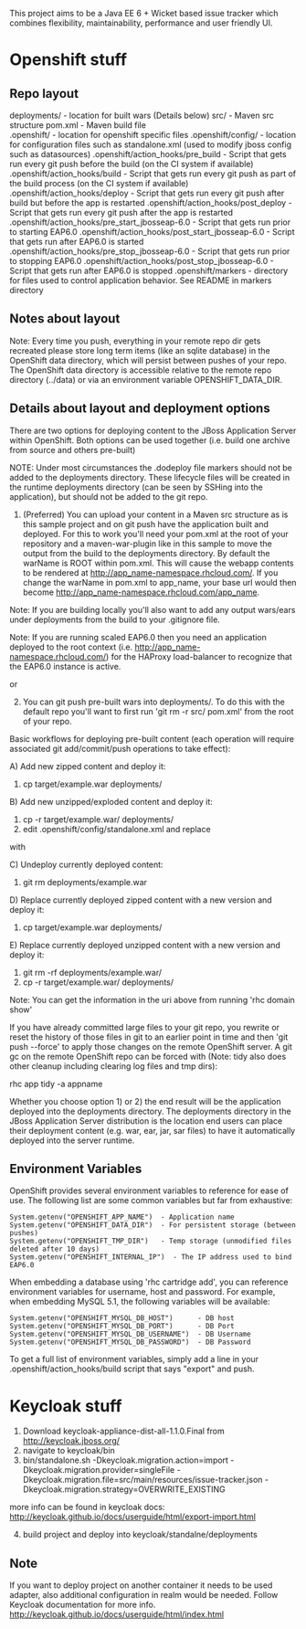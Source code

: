 This project aims to be a Java EE 6 + Wicket based issue tracker
which combines flexibility, maintainability, performance and user friendly UI.


Openshift stuff
==================

Repo layout
-----------

deployments/ - location for built wars (Details below)
src/ - Maven src structure
pom.xml - Maven build file  
.openshift/ - location for openshift specific files
.openshift/config/ - location for configuration files such as standalone.xml (used to modify jboss config such as datasources) 
.openshift/action_hooks/pre_build - Script that gets run every git push before the build (on the CI system if available)
.openshift/action_hooks/build - Script that gets run every git push as part of the build process (on the CI system if available)
.openshift/action_hooks/deploy - Script that gets run every git push after build but before the app is restarted
.openshift/action_hooks/post_deploy - Script that gets run every git push after the app is restarted
.openshift/action_hooks/pre_start_jbosseap-6.0 - Script that gets run prior to starting EAP6.0
.openshift/action_hooks/post_start_jbosseap-6.0 - Script that gets run after EAP6.0 is started
.openshift/action_hooks/pre_stop_jbosseap-6.0 - Script that gets run prior to stopping EAP6.0
.openshift/action_hooks/post_stop_jbosseap-6.0 - Script that gets run after EAP6.0 is stopped
.openshift/markers - directory for files used to control application behavior. See README in markers directory


Notes about layout
------------------
Note: Every time you push, everything in your remote repo dir gets recreated
      please store long term items (like an sqlite database) in the OpenShift
      data directory, which will persist between pushes of your repo.
      The OpenShift data directory is accessible relative to the remote repo
      directory (../data) or via an environment variable OPENSHIFT_DATA_DIR.


Details about layout and deployment options
---------------------------------
There are two options for deploying content to the JBoss Application Server within OpenShift. Both options
can be used together (i.e. build one archive from source and others pre-built)

NOTE: Under most circumstances the .dodeploy file markers should not be added to the deployments directory.
These lifecycle files will be created in the runtime deployments directory (can be seen by SSHing into the application),
but should not be added to the git repo.

1) (Preferred) You can upload your content in a Maven src structure as is this sample project and on 
git push have the application built and deployed.  For this to work you'll need your pom.xml at the 
root of your repository and a maven-war-plugin like in this sample to move the output from the build
to the deployments directory.  By default the warName is ROOT within pom.xml.  This will cause the 
webapp contents to be rendered at http://app_name-namespace.rhcloud.com/.  If you change the warName in 
pom.xml to app_name, your base url would then become http://app_name-namespace.rhcloud.com/app_name.

Note: If you are building locally you'll also want to add any output wars/ears under deployments 
from the build to your .gitignore file.

Note: If you are running scaled EAP6.0 then you need an application deployed to the root context (i.e. 
http://app_name-namespace.rhcloud.com/) for the HAProxy load-balancer to recognize that the EAP6.0 instance 
is active.

or

2) You can git push pre-built wars into deployments/.  To do this
with the default repo you'll want to first run 'git rm -r src/ pom.xml' from the root of your repo.

Basic workflows for deploying pre-built content (each operation will require associated git add/commit/push operations to take effect):

A) Add new zipped content and deploy it:

1. cp target/example.war deployments/

B) Add new unzipped/exploded content and deploy it:

1. cp -r target/example.war/ deployments/
2. edit .openshift/config/standalone.xml and replace
<deployment-scanner path="deployments" relative-to="jboss.server.base.dir" scan-interval="5000" deployment-timeout="300"/>
with 
<deployment-scanner path="deployments" relative-to="jboss.server.base.dir" scan-interval="5000" deployment-timeout="300" auto-deploy-exploded="true"/>

C) Undeploy currently deployed content:

1. git rm deployments/example.war

D) Replace currently deployed zipped content with a new version and deploy it:

1. cp target/example.war deployments/

E) Replace currently deployed unzipped content with a new version and deploy it:

1. git rm -rf deployments/example.war/
2. cp -r target/example.war/ deployments/

Note: You can get the information in the uri above from running 'rhc domain show'

If you have already committed large files to your git repo, you rewrite or reset the history of those files in git
to an earlier point in time and then 'git push --force' to apply those changes on the remote OpenShift server.  A 
git gc on the remote OpenShift repo can be forced with (Note: tidy also does other cleanup including clearing log
files and tmp dirs):

rhc app tidy -a appname


Whether you choose option 1) or 2) the end result will be the application 
deployed into the deployments directory. The deployments directory in the 
JBoss Application Server distribution is the location end users can place 
their deployment content (e.g. war, ear, jar, sar files) to have it 
automatically deployed into the server runtime.

Environment Variables
----------------------

OpenShift provides several environment variables to reference for ease
of use.  The following list are some common variables but far from exhaustive:

    System.getenv("OPENSHIFT_APP_NAME")  - Application name
    System.getenv("OPENSHIFT_DATA_DIR")  - For persistent storage (between pushes)
    System.getenv("OPENSHIFT_TMP_DIR")   - Temp storage (unmodified files deleted after 10 days)
    System.getenv("OPENSHIFT_INTERNAL_IP")  - The IP address used to bind EAP6.0

When embedding a database using 'rhc cartridge add', you can reference environment
variables for username, host and password. For example, when embedding MySQL 5.1, the 
following variables will be available:

    System.getenv("OPENSHIFT_MYSQL_DB_HOST")      - DB host
    System.getenv("OPENSHIFT_MYSQL_DB_PORT")      - DB Port
    System.getenv("OPENSHIFT_MYSQL_DB_USERNAME")  - DB Username
    System.getenv("OPENSHIFT_MYSQL_DB_PASSWORD")  - DB Password

To get a full list of environment variables, simply add a line in your
.openshift/action_hooks/build script that says "export" and push.

Keycloak stuff
==================

1. Download keycloak-appliance-dist-all-1.1.0.Final from http://keycloak.jboss.org/
2. navigate to keycloak/bin
3. bin/standalone.sh -Dkeycloak.migration.action=import
-Dkeycloak.migration.provider=singleFile -Dkeycloak.migration.file=src/main/resources/issue-tracker.json
-Dkeycloak.migration.strategy=OVERWRITE_EXISTING

more info can be found in keycloak docs: http://keycloak.github.io/docs/userguide/html/export-import.html

4. build project and deploy into keycloak/standalne/deployments

Note
------------------
If you want to deploy project on another container it needs to be used adapter, also additional configuration in realm would be needed. Follow Keycloak documentation for more info. http://keycloak.github.io/docs/userguide/html/index.html
